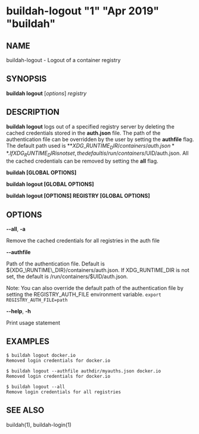 # buildah-logout "1" "Apr 2019" "buildah"

## NAME
buildah\-logout - Logout of a container registry

## SYNOPSIS
**buildah logout** [*options*] *registry*

## DESCRIPTION
**buildah logout** logs out of a specified registry server by deleting the cached credentials
stored in the **auth.json** file. The path of the authentication file can be overridden by the user by setting the **authfile** flag.
The default path used is **${XDG\_RUNTIME_DIR}/containers/auth.json**.  If XDG_RUNTIME_DIR is not set, the default is /run/containers/$UID/auth.json.
All the cached credentials can be removed by setting the **all** flag.

**buildah [GLOBAL OPTIONS]**

**buildah logout [GLOBAL OPTIONS]**

**buildah logout [OPTIONS] REGISTRY [GLOBAL OPTIONS]**

## OPTIONS

**--all**, **-a**

Remove the cached credentials for all registries in the auth file

**--authfile**

Path of the authentication file. Default is ${XDG_\RUNTIME\_DIR}/containers/auth.json.  If XDG_RUNTIME_DIR is not set, the default is /run/containers/$UID/auth.json.

Note: You can also override the default path of the authentication file by setting the REGISTRY\_AUTH\_FILE
environment variable. `export REGISTRY_AUTH_FILE=path`

**--help**, **-h**

Print usage statement

## EXAMPLES

```
$ buildah logout docker.io
Removed login credentials for docker.io
```

```
$ buildah logout --authfile authdir/myauths.json docker.io
Removed login credentials for docker.io
```

```
$ buildah logout --all
Remove login credentials for all registries
```

## SEE ALSO
buildah(1), buildah-login(1)
